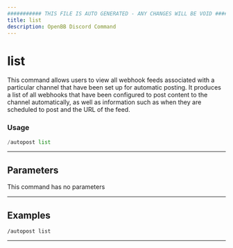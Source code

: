```yaml
---
########### THIS FILE IS AUTO GENERATED - ANY CHANGES WILL BE VOID ###########
title: list
description: OpenBB Discord Command
---
```


# list

This command allows users to view all webhook feeds associated with a particular channel that have been set up for automatic posting. It produces a list of all webhooks that have been configured to post content to the channel automatically, as well as information such as when they are scheduled to post and the URL of the feed.

### Usage

```python wordwrap
/autopost list
```

---

## Parameters

This command has no parameters



---

## Examples

```
/autopost list
```
---
